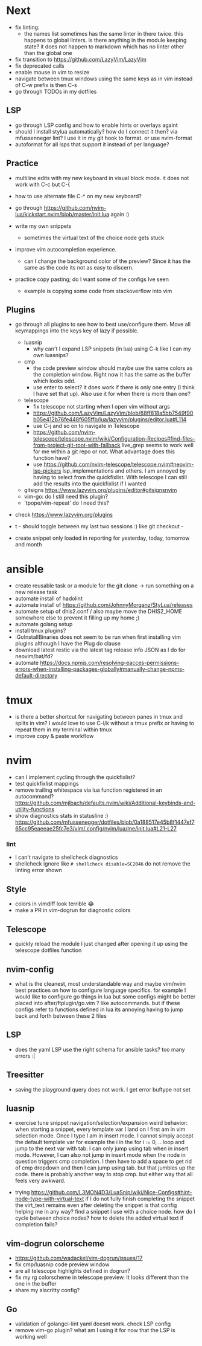 # Next

* fix linting:
  * the names list sometimes has the same linter in there twice. this happens to global linters. is
    there anything in the module keeping state? it does not happen to markdown which has no linter
  other than the global one
* fix transition to https://github.com/LazyVim/LazyVim
* fix deprecated calls
* enable mouse in vim to resize
* navigate between tmux windows using the same keys as in vim instead of C-w prefix is then C-s
* go through TODOs in my dotfiles

## LSP
* go through LSP config and how to enable hints or overlays againt
* should I install stylua automatically? how do I connect it then? via mfussenneger lint?
  I use it in my git hook to format. or use nvim-format
* autoformat for all lsps that support it instead of per language?

## Practice
* multiline edits with my new keyboard in visual block mode. it does not work with C-c but C-{
* how to use alternate file C-^ on my new keyboard?

* go through https://github.com/nvim-lua/kickstart.nvim/blob/master/init.lua again :)

* write my own snippets
  * sometimes the virtual text of the choice node gets stuck
* improve vim autocompletion experience.
  * can I change the background color of the preview? Since it has the same as the code its not as
  easy to discern.
* practice copy pasting; do I want some of the configs Ive seen
  * example is copying some code from stackoverflow into vim

## Plugins
* go through all plugins to see how to best use/configure them. Move all keymappings into the keys
key of lazy if possible.
  * luasnip
    * why can't I expand LSP snippets (in lua) using C-k like I can my own luasnips?
  * cmp
    * the code preview window should maybe use the same colors as the completion window. Right now
    it has the same as the buffer which looks odd.
    * use enter to select? it does work if there is only one entry (I think I have set that up).
    Also use it for when there is more than one?
  * telescope
    * fix telescope not starting when I open vim without args
    * https://github.com/LazyVim/LazyVim/blob/68ff818a5bb7549f90b05e412b76fe448f605ffb/lua/lazyvim/plugins/editor.lua#L114
    * use C-j and so on to navigate in Telescope
    * https://github.com/nvim-telescope/telescope.nvim/wiki/Configuration-Recipes#find-files-from-project-git-root-with-fallback
      live_grep seems to work well for me within a git repo or not. What advantage does this
      function have?
    * use https://github.com/nvim-telescope/telescope.nvim#neovim-lsp-pickers lsp_implementations
    and others. I am annoyed by having to select from the quickfixlist. With telescope I can still
    add the results into the quickfixlist if I wanted
  * gitsigns https://www.lazyvim.org/plugins/editor#gitsignsnvim
  * vim-go: do I still need this plugin?
  * 'tpope/vim-repeat' do I need this?
* check https://www.lazyvim.org/plugins

* t - should toggle between my last two sessions :) like git checkout -
* create snippet only loaded in reporting for yesterday, today, tomorrow and month

# ansible

* create reusable task or a module for the git clone -> run something on a new release task
* automate install of hadolint
* automate install of https://github.com/JohnnyMorganz/StyLua/releases
* automate setup of dhis2.conf / also maybe move the DHIS2_HOME somewhere else to prevent it filling up my home ;)
* automate golang setup
* install tmux plugins?
* :GoInstallBinaries does not seem to be run when first installing vim plugins although I have the
Plug do clause
* download latest restic via the latest tag release info JSON as I do for neovim/bat/fd?
* automate https://docs.npmjs.com/resolving-eacces-permissions-errors-when-installing-packages-globally#manually-change-npms-default-directory

# tmux

* is there a better shortcut for navigating between panes in tmux and splits in vim? I would love to
use C-l/k without a tmux prefix or having to repeat them in my terminal within tmux
* improve copy & paste workflow

# nvim

* can I implement cycling through the quickfixlist?
* test quickfixlist mappings
* remove trailing whitespace via lua function registered in an autocommand?
https://github.com/mjlbach/defaults.nvim/wiki/Additional-keybinds-and-utility-functions
* show diagnostics stats in statusline :) https://github.com/mfussenegger/dotfiles/blob/0a188517e45b8f1447ef765cc95eaeeae25fc7e3/vim/.config/nvim/lua/me/init.lua#L21-L27

### lint

* I can't navigate to shellcheck diagnostics
* shellcheck ignore like `# shellcheck disable=SC2046` do not remove the linting error shown

## Style

* colors in vimdiff look terrible :joy:
* make a PR in vim-dogrun for diagnostic colors

## Telescope

* quickly reload the module I just changed after opening it up using the telescope dotfiles function

## nvim-config

* what is the cleanest, most understandable way and maybe vim/nvim best
practices on how to configure language specifics. for example I would like to
configure go things in lua but some configs might be better placed into
after/ftplugin/go.vim ? like autocommands. but if these configs refer to
functions defined in lua its annoying having to jump back and forth between
these 2 files

## LSP

* does the yaml LSP use the right schema for ansible tasks? too many errors :|

## Treesitter

* saving the playground query does not work. I get error buftype not set

## luasnip

* exercise tune snippet navigation/selection/expansion
weird behavior: when starting a snippet, every template var I land on
I first am in vim selection mode. Once I type I am in insert mode.
I cannot simply accept the default template var for example the
i in the for i := 0, .. loop and jump to the next var with tab.
I can only jump using tab when in insert mode. However, I can also
not jump in insert mode when the node in question triggers cmp completion.
I then have to add a space to get rid of cmp dropdown and then I can jump
using tab. but that jumbles up the code. there is probably another
way to stop cmp. but either way that all feels very awkward.

* trying https://github.com/L3MON4D3/LuaSnip/wiki/Nice-Configs#hint-node-type-with-virtual-text
 if I do not fully finish completing the snippet the virt_text remains even
 after deleting the snippet
 is that config helping me in any way? find a snippet I use with a choice
 node. how do I cycle between choice nodes?
 how to delete the added virtual text if completion fails?

## vim-dogrun colorscheme

* https://github.com/wadackel/vim-dogrun/issues/17
* fix cmp/luasnip code preview window
* are all telescope highlights defined in dogrun?
* fix my rg colorscheme in telescope preview. It looks different than the one in the buffer
* share my alacritty config?

## Go

* validation of golangci-lint yaml doesnt work. check LSP config
* remove vim-go plugin? what am I using it for now that the LSP is working well

